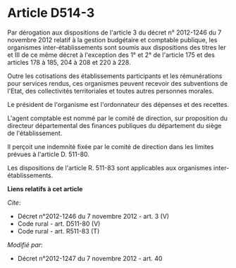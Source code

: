 # Article D514-3

Par dérogation aux dispositions de l'article 3 du décret n° 2012-1246 du 7 novembre 2012 relatif à la gestion budgétaire et
comptable publique, les organismes inter-établissements sont soumis aux dispositions des titres Ier et III de ce même décret
à l'exception des 1° et 2° de l'article 175 et des articles 178 à 185, 204 à 208 et 220 à 228. 

Outre les cotisations des établissements participants et les rémunérations pour services rendus, ces organismes peuvent
recevoir des subventions de l'Etat, des collectivités territoriales et toutes autres personnes morales. 

Le président de l'organisme est l'ordonnateur des dépenses et des recettes. 

L'agent comptable est nommé par le comité de direction, sur proposition du directeur départemental des finances publiques du
département du siège de l'établissement. 

Il perçoit une indemnité fixée par le comité de direction dans les limites prévues à l'article D. 511-80. 

Les dispositions de l'article R. 511-83 sont applicables aux organismes inter-établissements.

**Liens relatifs à cet article**

_Cite_:

  - Décret n°2012-1246 du 7 novembre 2012 - art. 3 (V)
  - Code rural - art. D511-80 (V)
  - Code rural - art. R511-83 (T)

_Modifié par_:

  - Décret n°2012-1247 du 7 novembre 2012 - art. 40
